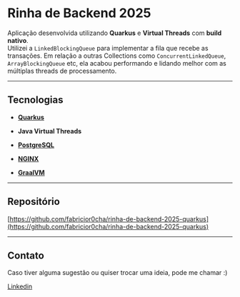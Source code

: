# Rinha de Backend 2025

Aplicação desenvolvida utilizando **Quarkus** e **Virtual Threads** com **build nativo**.  
Utilizei a `LinkedBlockingQueue` para implementar a fila que recebe as transações. Em relação a outras Collections como `ConcurrentLinkedQueue`, `ArrayBlockingQueue` etc, ela acabou performando e lidando melhor com as múltiplas threads de processamento.

---

##  Tecnologias

- **[Quarkus](https://quarkus.io/)**  

- **Java Virtual Threads**  

- **[PostgreSQL](https://www.postgresql.org/)**  

- **[NGINX](https://nginx.org/)**  

- **[GraalVM](https://www.graalvm.org/)**  

---

##  Repositório

 [https://github.com/fabricior0cha/rinha-de-backend-2025-quarkus](https://github.com/fabricior0cha/rinha-de-backend-2025-quarkus)

---

##  Contato
Caso tiver alguma sugestão ou quiser trocar uma ideia, pode me chamar :)

[Linkedin](https://www.linkedin.com/in/fabriciopalmeirarocha/)
